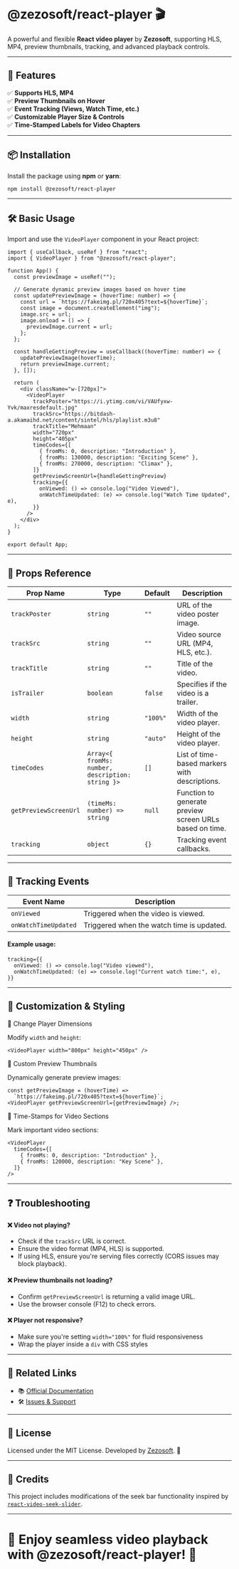 # @zezosoft/react-player 🎬

A powerful and flexible **React video player** by **Zezosoft**, supporting HLS, MP4, preview thumbnails, tracking, and advanced playback controls.

---

## 🚀 Features

✅ **Supports HLS, MP4**  
✅ **Preview Thumbnails on Hover**  
✅ **Event Tracking (Views, Watch Time, etc.)**  
✅ **Customizable Player Size & Controls**  
✅ **Time-Stamped Labels for Video Chapters**

---

## 📦 Installation

Install the package using **npm** or **yarn**:

```sh
npm install @zezosoft/react-player
```

---

## 🛠️ Basic Usage

Import and use the `VideoPlayer` component in your React project:

```tsx
import { useCallback, useRef } from "react";
import { VideoPlayer } from "@zezosoft/react-player";

function App() {
  const previewImage = useRef("");

  // Generate dynamic preview images based on hover time
  const updatePreviewImage = (hoverTime: number) => {
    const url = `https://fakeimg.pl/720x405?text=${hoverTime}`;
    const image = document.createElement("img");
    image.src = url;
    image.onload = () => {
      previewImage.current = url;
    };
  };

  const handleGettingPreview = useCallback((hoverTime: number) => {
    updatePreviewImage(hoverTime);
    return previewImage.current;
  }, []);

  return (
    <div className="w-[720px]">
      <VideoPlayer
        trackPoster="https://i.ytimg.com/vi/VAUfyxw-Yvk/maxresdefault.jpg"
        trackSrc="https://bitdash-a.akamaihd.net/content/sintel/hls/playlist.m3u8"
        trackTitle="Mehmaan"
        width="720px"
        height="405px"
        timeCodes={[
          { fromMs: 0, description: "Introduction" },
          { fromMs: 130000, description: "Exciting Scene" },
          { fromMs: 270000, description: "Climax" },
        ]}
        getPreviewScreenUrl={handleGettingPreview}
        tracking={{
          onViewed: () => console.log("Video Viewed"),
          onWatchTimeUpdated: (e) => console.log("Watch Time Updated", e),
        }}
      />
    </div>
  );
}

export default App;
```

---

## 🎨 Props Reference

| Prop Name             | Type                                             | Default  | Description                                             |
| --------------------- | ------------------------------------------------ | -------- | ------------------------------------------------------- |
| `trackPoster`         | `string`                                         | `""`     | URL of the video poster image.                          |
| `trackSrc`            | `string`                                         | `""`     | Video source URL (MP4, HLS, etc.).                      |
| `trackTitle`          | `string`                                         | `""`     | Title of the video.                                     |
| `isTrailer`           | `boolean`                                        | `false`  | Specifies if the video is a trailer.                    |
| `width`               | `string`                                         | `"100%"` | Width of the video player.                              |
| `height`              | `string`                                         | `"auto"` | Height of the video player.                             |
| `timeCodes`           | `Array<{ fromMs: number, description: string }>` | `[]`     | List of time-based markers with descriptions.           |
| `getPreviewScreenUrl` | `(timeMs: number) => string`                     | `null`   | Function to generate preview screen URLs based on time. |
| `tracking`            | `object`                                         | `{}`     | Tracking event callbacks.                               |

---

## 📢 Tracking Events

| Event Name           | Description                               |
| -------------------- | ----------------------------------------- |
| `onViewed`           | Triggered when the video is viewed.       |
| `onWatchTimeUpdated` | Triggered when the watch time is updated. |

#### Example usage:

```tsx
tracking={{
  onViewed: () => console.log("Video viewed"),
  onWatchTimeUpdated: (e) => console.log("Current watch time:", e),
}}
```

---

## 🎨 Customization & Styling

🔹 Change Player Dimensions

Modify `width` and `height`:

```tsx
<VideoPlayer width="800px" height="450px" />
```

🔹 Custom Preview Thumbnails

Dynamically generate preview images:

```tsx
const getPreviewImage = (hoverTime) =>
  `https://fakeimg.pl/720x405?text=${hoverTime}`;
<VideoPlayer getPreviewScreenUrl={getPreviewImage} />;
```

🔹 Time-Stamps for Video Sections

Mark important video sections:

```tsx
<VideoPlayer
  timeCodes={[
    { fromMs: 0, description: "Introduction" },
    { fromMs: 120000, description: "Key Scene" },
  ]}
/>
```

---

## ❓ Troubleshooting

#### ❌ Video not playing?

- Check if the `trackSrc` URL is correct.
- Ensure the video format (MP4, HLS) is supported.
- If using HLS, ensure you're serving files correctly (CORS issues may block playback).

#### ❌ Preview thumbnails not loading?

- Confirm `getPreviewScreenUrl` is returning a valid image URL.
- Use the browser console (F12) to check errors.

#### ❌ Player not responsive?

- Make sure you're setting `width="100%"` for fluid responsiveness
- Wrap the player inside a `div` with CSS styles

---

## 🔗 Related Links

- 📚 [Official Documentation](https://github.com/zezosoft/react-player)
- 🛠 [Issues & Support](https://github.com/zezosoft/react-player)

---

## 📝 License

Licensed under the MIT License.
Developed by [Zezosoft](https://zezosoft.com). 🚀

---

## 🙌 Credits

This project includes modifications of the seek bar functionality inspired by [`react-video-seek-slider`](https://www.npmjs.com/package/react-video-seek-slider).

---

# 🌟 Enjoy seamless video playback with @zezosoft/react-player! 🎥
